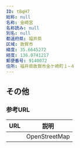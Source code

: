 ```yaml
---
ID: tBqH7
総称: null
名称: 金崎宮
名称読み: null
別名: null
都道府県: 福井県
区域: 敦賀市
緯度: 35.6645272
経度: 136.0741217
郵便番号: 9140072
住所: 福井県敦賀市金ケ崎町１−４
---
```


## その他

### 参考URL

| URL | 説明          |
| --- | ------------- |
|     | OpenStreetMap |
